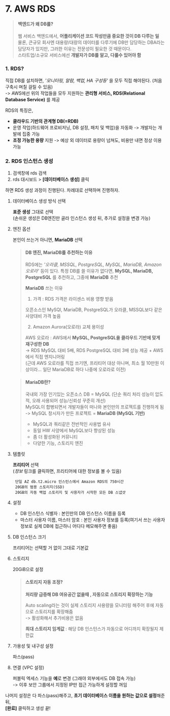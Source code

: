 # 7. AWS RDS

> #### 백엔드가 왜 DB를?
>
> 웹 서비스 백엔드에서, **어플리케이션 코드 작성만큼 중요한 것이 DB 다루는 일**  
> 물론, 큰규모 회사엔 대용량/대량의 데이터를 다루기에 DB만 담당하는 DBA라는 담당자가 있지만, 그러한 이유는 전문성이 필요한 것 때문이다.  
> 스타트업/소규모 서비스에선 **개발자가 DB를 알고, 다룰수 있어야 함**

### 1. RDS?

직접 DB를 설치하면, *'모니터링, 알람, 백업, HA 구성등'* 을 모두 직접 해야된다. (처음 구축시 며칠 걸릴 수 있음)  
-> AWS에선 위의 작업들을 모두 지원하는 **관리형 서비스, RDS(Relational Database Service)** 를 제공

RDS의 특징은,
- **클라우드 기반의 관계형 DB(=RDB)** 
- 운영 작업(하드웨어 프로비저닝, DB 설정, 패치 및 백업)을 자동화 -> 개발자는 개발에 집중 가능
- **조정 가능한 용량** 지원 -> 예상 외 데이터로 용량이 넘쳐도, 비용만 내면 정상 이용 가능

### 2. RDS 인스턴스 생성

1. 검색창에 rds 검색
2. rds 대시보드 > **[데이터베이스 생성]** 클릭

하면 RDS 생성 과정이 진행된다. 차례대로 선택하며 진행하자.

1. 데이터베이스 생성 방식 선택

    **표준 생성** 그대로 선택  
    (손쉬운 생성은 DB엔진만 골라 인스턴스 생성 뒤, 추가로 설정을 변경 가능)
    
2. 엔진 옵션

    본인이 쓰는거 아니면, **MariaDB** 선택
    
    > #### DB 엔진, MariaDB를 추천하는 이유
    >
    > RDS에는 *'오라클, MSSQL, PostgreSQL, MySQL, MariaDB, Amazon 오로라'* 등이 있다.
      특정 DB를 쓸 이유가 없다면, **MySQL, MariaDB, PostgreSQL** 를 추천하고, 그중에 **MariaDB** 추천
    >
    > **MariaDB** 쓰는 이유
    > 1. 가격 : RDS 가격은 라이센스 비용 영향 받음 
    >
    >   오픈소스인 MySQl, MariaDB, PostgreSQL가 오라클, MSSQL보다 같은 사양대비 가격 높음
    > 
    > 2. Amazon Aurora(오로라) 교체 용이성
    >
    >   AWS 오로라 : AWS에서 **MySQL, PostgreSQL을 클라우드 기반에 맞게 재구성한 DB**   
       -> RDS MySQL 대비 5배, RDS PostgreSQL 대비 3배 성능 제공 + AWS에서 직접 엔지니어링  
       (근데 AWS 오로라를 직접 쓰기엔, 프리티어 대상 아니며, 최소 월 10만원 이상이라... 일단 MariaDB로 하다 나중에 오로라로 이전)
    
    > #### MariaDB란?
    > 
    > 국내외 가장 인기있는 오픈소스 DB = MySQL (단순 쿼리 처리 성능이 압도적, 오래 사용되어 성능/신뢰성 꾸준히 개선)  
      MySQL이 합병되면서 개발자들이 떠나와 본인만의 프로젝트를 진행하게 됨  
      -> MySQL 창시자가 만든 프로젝트 = **MariaDB (MySQL 기반)**
    > 
    > - MySQL과 쿼리같은 전반적인 사용법 유사
    > - 동일 HW 사양에서 MySQL보다 향상된 성능
    > - 좀 더 활성화된 커뮤니티
    > - 다양한 기능, 스토리지 엔진

3. 템플릿

    **프리티어** 선택  
    (*정보* 링크를 클릭하면, 프리티어에 대한 정보를 볼 수 있음)
        
        단일 AZ db.t2.micro 인스턴스에서 Amazon RDS의 750시간
        20GB의 범용 스토리지(SSD)
        20GB의 자동 백업 스토리지 및 사용자가 시작한 모든 DB 스냅샷
 
4. 설정

    - DB 인스턴스 식별자 : 본인만의 DB 인스턴스 이름을 등록
    - 마스터 사용자 이름, 마스터 암호 : 본인 사용자 정보를 등록(여기서 쓰는 사용자 정보로 실제 DB에 접근하니 어디다 메모해주면 좋음)
     
5. DB 인스턴스 크기

    프리티어는 선택할 거 없이 그대로 기본값

6. 스토리지

    20GiB으로 설정  
    
    > #### 스토리지 자동 조정?
    > 
    > **처리량 급증해 DB 여유공간 없을때 , 자동으로 스토리지 확장하는 기능**
    > 
    > Auto scaling라는 것이 실제 스토리지 사용량을 모니터링 해주어 후에 자동으로 스토리지를 확장해줌  
      -> 활성화해서 추가비용은 없음
    >
    > **최대 스토리지 임계값** : 해당 DB 인스턴스가 자동으로 어디까지 확장될지 제한값

7. 가용성 및 내구성 설정

    파스(pass)
    
8. 연결 (VPC 설정)

    퍼블릭 엑세스 기능을 **예**로 변경 (그래야 외부에서도 DB 접속 가능)  
    -> 이후 보안 그룹에서 지정된 IP만 접근 가능하게 설정할 꺼임


나머지 설정은 다 파스(pass)해주고, **초기 데이터베이스 이름을 원하는 값으로 설정**해준뒤,  
**[완료]** 클릭하고 생성 끝!
